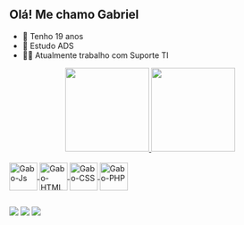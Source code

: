 ## Olá! Me chamo Gabriel

- 👀 Tenho 19 anos 
- 🧩 Estudo ADS
- 🧑‍💻 Atualmente trabalho com Suporte TI

<div align="center">
  <a href="https://github.com/gabronx">
  <img height="150em" src="https://github-readme-stats.vercel.app/api?username=gabronx&show_icons=true&theme=highcontrast&include_all_commits=true&count_private=true"/>
  <img height="150em" src="https://github-readme-stats.vercel.app/api/top-langs/?username=gabronx&layout=compact&langs_count=7&theme=highcontrast"/>
</div>

 <div style="display: inline_block"><br>
   <img align="center" alt="Gabo-Js" height="50" width="50" src="https://cdn.jsdelivr.net/gh/devicons/devicon/icons/javascript/javascript-plain.svg" />
   
   <img align="center" alt="Gabo-HTML" height="50" width="50" src="https://cdn.jsdelivr.net/gh/devicons/devicon/icons/html5/html5-plain-wordmark.svg" />
   
   <img align="center" alt="Gabo-CSS" height="50" width="50" src="https://cdn.jsdelivr.net/gh/devicons/devicon/icons/css3/css3-plain-wordmark.svg" />
   
   <img align="center" alt="Gabo-PHP" height="50" width="50" src="https://cdn.jsdelivr.net/gh/devicons/devicon/icons/php/php-plain.svg" />
   
  ##

<div>  
   <a href="https://instagram.com/_gabronx" target="_blank"><img src="https://img.shields.io/badge/-Instagram-%23E4405F?style=for-the-badge&logo=instagram&logoColor=white" target="_blank"></a>  
   <a href = "mailto:fabiogabriel.sonic@gmail.com"><img src="https://img.shields.io/badge/-Gmail-%23333?style=for-the-badge&logo=gmail&logoColor=white" target="_blank"></a>
   <a href="https://www.linkedin.com/in/fabio-gabriel-11b495225" target="_blank"><img src="https://img.shields.io/badge/-LinkedIn-%230077B5?style=for-the-badge&logo=linkedin&logoColor=white" target="_blank"></a>
</div>
   
  
